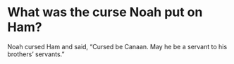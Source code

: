 # What was the curse Noah put on Ham?

Noah cursed Ham and said, “Cursed be Canaan. May he be a servant to his brothers’ servants.”
